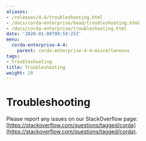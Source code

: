 ```yaml
---
aliases:
- /releases/4.4/troubleshooting.html
- /docs/corda-enterprise/head/troubleshooting.html
- /docs/corda-enterprise/troubleshooting.html
date: '2020-01-08T09:59:25Z'
menu:
  corda-enterprise-4-4:
    parent: corda-enterprise-4-4-miscellaneous
tags:
- troubleshooting
title: Troubleshooting
weight: 20
---
```



# Troubleshooting

Please report any issues on our StackOverflow page: [https://stackoverflow.com/questions/tagged/corda](https://stackoverflow.com/questions/tagged/corda).
